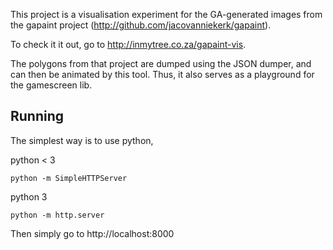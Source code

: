 
This project is a visualisation experiment for the GA-generated images from the gapaint project (http://github.com/jacovanniekerk/gapaint).

To check it it out, go to http://inmytree.co.za/gapaint-vis.

The polygons from that project are dumped using the JSON dumper, and can then be animated by this tool. Thus, it also serves as a playground for the gamescreen lib.

Running
-------
The simplest way is to use python,

python < 3

    python -m SimpleHTTPServer

python 3

    python -m http.server

Then simply go to http://localhost:8000

